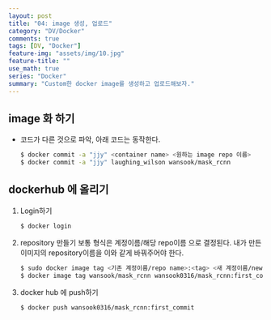 ```yaml
---
layout: post
title: "04: image 생성, 업로드"
category: "DV/Docker"
comments: true
tags: [DV, "Docker"]
feature-img: "assets/img/10.jpg"
feature-title: ""
use_math: true
series: "Docker"
summary: "Custom한 docker image를 생성하고 업로드해보자."
---
```


## image 화 하기

- 코드가 다른 것으로 파악, 아래 코드는 동작한다.
  ```bash
  $ docker commit -a "jjy" <container name> <원하는 image repo 이름>
  $ docker commit -a "jjy" laughing_wilson wansook/mask_rcnn
  ```

## dockerhub 에 올리기

1. Login하기
   ```bash
   $ docker login
   ```
2. repository 만들기
   보통 형식은 계정이름/해당 repo이름 으로 결정된다.
   내가 만든 이미지의 repository이름을 이와 같게 바꿔주어야 한다.
   ```bash
   $ sudo docker image tag <기존 계정이름/repo name>:<tag> <새 계정이름/new repo name>:<new tag>
   $ docker image tag wansook/mask_rcnn wansook0316/mask_rcnn:first_commit
   ```
3. docker hub 에 push하기
   ```bash
   $ docker push wansook0316/mask_rcnn:first_commit
   ```
